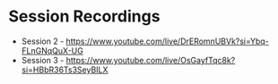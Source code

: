 # Session Recordings
- Session 2 - https://www.youtube.com/live/DrERomnUBVk?si=Ybq-FLnGNqQuX-UG
- Session 3 - https://www.youtube.com/live/OsGayfTqc8k?si=HBbR36Ts3SeyBILX
